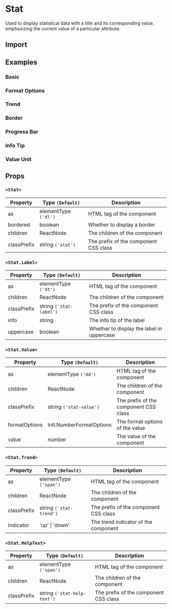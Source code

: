 # Stat

Used to display statistical data with a title and its corresponding value, emphasizing the current value of a particular attribute.

## Import

<!--{include:<import-guide>}-->

## Examples

### Basic

<!--{include:`basic.md`}-->

### Format Options

<!--{include:`format-options.md`}-->

### Trend

<!--{include:`trend.md`}-->

### Border

<!--{include:`bordered.md`}-->

### Progress Bar

<!--{include:`progress-bar.md`}-->

### Info Tip

<!--{include:`info-tip.md`}-->

### Value Unit

<!--{include:`value-unit.md`}-->

## Props

### `<Stat>`

| Property    | Type `(Default)`     | Description                           |
| ----------- | -------------------- | ------------------------------------- |
| as          | elementType `('dl')` | HTML tag of the component             |
| bordered    | boolean              | Whether to display a border           |
| children    | ReactNode            | The children of the component         |
| classPrefix | string `('stat')`    | The prefix of the component CSS class |

### `<Stat.Label>`

| Property    | Type `(Default)`        | Description                               |
| ----------- | ----------------------- | ----------------------------------------- |
| as          | elementType `('dt')`    | HTML tag of the component                 |
| children    | ReactNode               | The children of the component             |
| classPrefix | string `('stat-label')` | The prefix of the component CSS class     |
| info        | string                  | The info tip of the label                 |
| uppercase   | boolean                 | Whether to display the label in uppercase |

### `<Stat.Value>`

| Property      | Type `(Default)`         | Description                           |
| ------------- | ------------------------ | ------------------------------------- |
| as            | elementType `('dd')`     | HTML tag of the component             |
| children      | ReactNode                | The children of the component         |
| classPrefix   | string `('stat-value')`  | The prefix of the component CSS class |
| formatOptions | Intl.NumberFormatOptions | The format options of the value       |
| value         | number                   | The value of the component            |

### `<Stat.Trend>`

| Property    | Type `(Default)`        | Description                           |
| ----------- | ----------------------- | ------------------------------------- |
| as          | elementType `('span')`  | HTML tag of the component             |
| children    | ReactNode               | The children of the component         |
| classPrefix | string `('stat-trend')` | The prefix of the component CSS class |
| indicator   | 'up' \| 'down'          | The trend indicator of the component  |

### `<Stat.HelpText>`

| Property    | Type `(Default)`            | Description                           |
| ----------- | --------------------------- | ------------------------------------- |
| as          | elementType `('span')`      | HTML tag of the component             |
| children    | ReactNode                   | The children of the component         |
| classPrefix | string `('stat-help-text')` | The prefix of the component CSS class |
